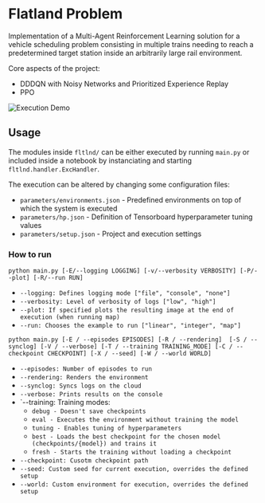 # Flatland Problem

Implementation of a Multi-Agent Reinforcement Learning solution for a vehicle scheduling problem consisting in multiple trains needing to reach a predetermined target station inside an arbitrarily large rail environment. 

Core aspects of the project:
- DDDQN with Noisy Networks and Prioritized Experience Replay
- PPO

![Execution Demo](https://github.com/alessandrostockman/rl-flatland/blob/master/res/demo.gif)

## Usage

The modules inside `fltlnd/` can be either executed by running `main.py` or included inside a notebook by instanciating and starting `fltlnd.handler.ExcHandler`.

The execution can be altered by changing some configuration files:
- `parameters/environments.json` - Predefined environments on top of which the system is executed
- `parameters/hp.json` - Definition of Tensorboard hyperparameter tuning values
- `parameters/setup.json` - Project and execution settings

### How to run

`python main.py [-E/--logging LOGGING] [-v/--verbosity VERBOSITY] [-P/--plot] [-R/--run RUN]`

- `--logging: Defines logging mode ["file", "console", "none"]`
- `--verbosity: Level of verbosity of logs ["low", "high"]`
- `--plot: If specified plots the resulting image at the end of execution (when running map)`
- `--run: Chooses the example to run ["linear", "integer", "map"]`

`python main.py [-E / --episodes EPISODES] [-R / --rendering]  [-S / --synclog] [-V / --verbose] [-T / --training TRAINING_MODE] [-C / --checkpoint CHECKPOINT] [-X / --seed] [-W / --world WORLD]`

- `--episodes: Number of episodes to run`
- `--rendering: Renders the environment`
- `--synclog: Syncs logs on the cloud`
- `--verbose: Prints results on the console`
- `--training: Training modes: 
    - `debug - Doesn't save checkpoints`
    - `eval - Executes the environment without training the model`
    - `tuning - Enables tuning of hyperparameters`
    - `best - Loads the best checkpoint for the chosen model (checkpoints/{model}) and trains it` 
    - `fresh - Starts the training without loading a checkpoint`
- `--checkpoint: Cusotm checkpoint path`
- `--seed: Custom seed for current execution, overrides the defined setup`
- `--world: Custom environment for execution, overrides the defined setup`
 